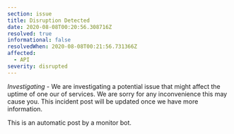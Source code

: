 ```yaml
---
section: issue
title: Disruption Detected
date: 2020-08-08T00:20:56.308716Z
resolved: true
informational: false
resolvedWhen: 2020-08-08T00:21:56.731366Z
affected:
  - API
severity: disrupted
---
```

*Investigating* - We are investigating a potential issue that might affect the uptime of one our of services. We are sorry for any inconvenience this may cause you. This incident post will be updated once we have more information.

This is an automatic post by a monitor bot.
        